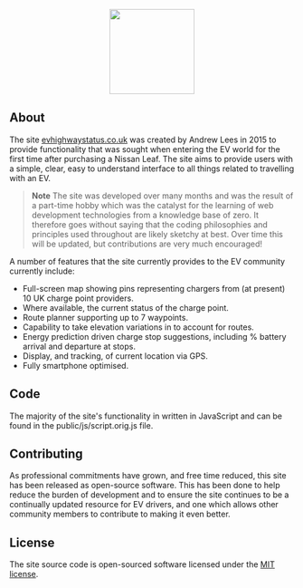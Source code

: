 <p align="center"><a href="https://evhighwaystatus.co.uk" target="_blank"><img width="150" src="https://new.evhighwaystatus.co.uk/img/car-wide.jpg"></a></p>

## About
The site [evhighwaystatus.co.uk](https://evhighwaystatus.co.uk) was created by Andrew Lees in 2015 to provide functionality that was sought when entering the EV world for the first time after purchasing a Nissan Leaf. The site aims to provide users with a simple, clear, easy to understand interface to all things related to travelling with an EV.

> **Note** The site was developed over many months and was the result of a part-time hobby which was the catalyst for the learning of web development technologies from a knowledge base of zero. It therefore goes without saying that the coding philosophies and principles used throughout are likely sketchy at best. Over time this will be updated, but contributions are very much encouraged!

A number of features that the site currently provides to the EV community currently include:
- Full-screen map showing pins representing chargers from (at present) 10 UK charge point providers.
- Where available, the current status of the charge point.
- Route planner supporting up to 7 waypoints.
- Capability to take elevation variations in to account for routes.
- Energy prediction driven charge stop suggestions, including % battery arrival and departure at stops.
- Display, and tracking, of current location via GPS.
- Fully smartphone optimised.

## Code

The majority of the site's functionality in written in JavaScript and can be found in the public/js/script.orig.js file.

## Contributing

As professional commitments have grown, and free time reduced, this site has been released as open-source software. This has been done to help reduce the burden of development and to ensure the site continues to be a continually updated resource for EV drivers, and one which allows other community members to contribute to making it even better.

## License

The site source code is open-sourced software licensed under the [MIT license](http://opensource.org/licenses/MIT).
